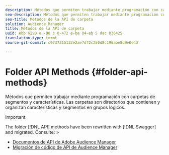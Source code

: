 ```yaml
---
description: Métodos que permiten trabajar mediante programación con carpetas de segmentos y características. Las carpetas son directorios que contienen y organizan características y segmentos en grupos lógicos.
seo-description: Métodos que permiten trabajar mediante programación con carpetas de segmentos y características. Las carpetas son directorios que contienen y organizan características y segmentos en grupos lógicos.
seo-title: Métodos de la API de carpeta
solution: Audience Manager
title: Métodos de la API de carpeta
uuid: ebb 6290 e -98 c 0-472 e-ba 04-eb 5 dac 036425
translation-type: tm+mt
source-git-commit: c9737315132e2ae7d72c250d8c196abe8d9e0e43

---
```



# Folder API Methods {#folder-api-methods}

Métodos que permiten trabajar mediante programación con carpetas de segmentos y características. Las carpetas son directorios que contienen y organizan características y segmentos en grupos lógicos.

<!-- api-folders.xml -->

>[!IMPORTANT]
>
>The folder [!DNL API] methods have been rewritten with [!DNL Swagger] and migrated. Consulte:  &gt;
>* [Documentos de API de Adobe Audience Manager](https://bank.demdex.com/portal/swagger/index.html)
>* [Migración de código de API de Audience Manager](../../api/api-swagger-migration.md)